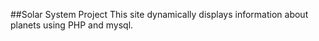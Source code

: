 ##Solar System Project
This site dynamically displays information about planets using PHP and mysql.